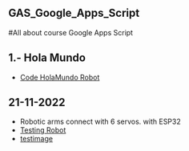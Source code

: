 ## GAS_Google_Apps_Script
#All about course Google Apps Script

## 1.- Hola Mundo
* [Code HolaMundo Robot](./codes/HolaMundo.gs) 


## 21-11-2022
* Robotic arms connect with 6 servos. with ESP32
* [Testing Robot](https://github.com/luisreylara/BrazoRobotico_6ejes_Peru)
* [testimage](./images/mensday.png)

